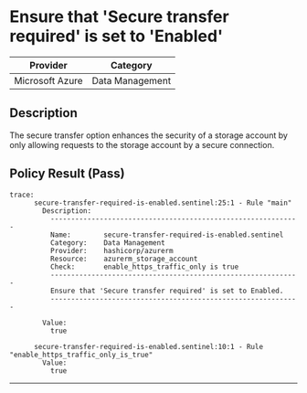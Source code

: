 # Ensure that 'Secure transfer required' is set to 'Enabled'

| Provider        | Category        |
|-----------------|-----------------|
| Microsoft Azure | Data Management |

## Description
The secure transfer option enhances the security of a storage account by only allowing requests to the storage account by a secure connection.

## Policy Result (Pass)
```shell
trace:
      secure-transfer-required-is-enabled.sentinel:25:1 - Rule "main"
        Description:
          -------------------------------------------------------------
          Name:        secure-transfer-required-is-enabled.sentinel
          Category:    Data Management
          Provider:    hashicorp/azurerm
          Resource:    azurerm_storage_account
          Check:       enable_https_traffic_only is true
          -------------------------------------------------------------
          Ensure that 'Secure transfer required' is set to Enabled.
          -------------------------------------------------------------

        Value:
          true

      secure-transfer-required-is-enabled.sentinel:10:1 - Rule "enable_https_traffic_only_is_true"
        Value:
          true
```

---